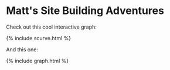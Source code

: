 
# Matt's Site Building Adventures

Check out this cool interactive graph:

{% include scurve.html %}

And this one:

{% include graph.html %}

